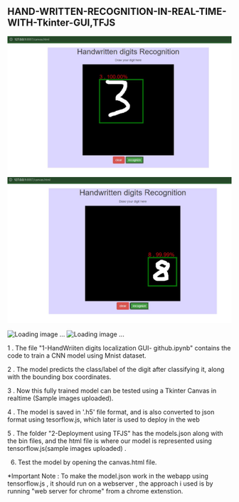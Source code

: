 ## HAND-WRITTEN-RECOGNITION-IN-REAL-TIME-WITH-Tkinter-GUI,TFJS

![Loading image ... ](sampleImg1.jpg?raw=true "Image localization deployed using TensorflowJS")
![Loading image ... ](sampleImg2.jpg?raw=true "Image localization deployed using TensorflowJS")


![Loading image ... ](sampleImg3-tkinter.jpg?raw=true "Image localization deployed using Tkinter")
![Loading image ... ](sampleImg4-tkinter.jpg?raw=true "Image localization deployed using Tkinter")

1 . The file "1-HandWriiten digits localization GUI- github.ipynb" contains the code to train a CNN model using Mnist dataset.

2 . The model predicts the class/label of the digit after classifying it, along with the bounding box coordinates.

3 . Now this fully trained model can be tested using a Tkinter Canvas in realtime (Sample images uploaded). 

4 . The model is saved in '.h5' file format, and is also converted to json format using tesorflow.js, which later is used to deploy in the web

5 . The folder "2-Deployment using TFJS" has the models.json along with the bin files, and the html file is where our model is represented using tensorflow.js(sample images uploaded) .

6. Test the model by opening the canvas.html file.

*Important Note : To make the model.json work in the webapp using tensorflow.js , it should run on a webserver , the approach i used is by running "web server for chrome" from a chrome extenstion.
